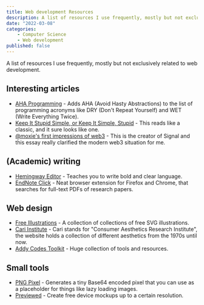 ```yaml
---
title: Web development Resources
description: A list of resources I use frequently, mostly but not exclusively related to web development. 
date: "2022-03-08"
categories:
    - Computer Science
    - Web development
published: false
---
```


A list of resources I use frequently, mostly but not exclusively related to web development. 

## Interesting articles

- <a href="https://kentcdodds.com/blog/aha-programming">AHA Programming</a> - Adds AHA (Avoid Hasty Abstractions) to the list of programming acronyms like DRY (Don't Repeat Yourself) and WET (Write Everything Twice).
- <a href="https://people.apache.org/~fhanik/kiss.html">Keep It Stupid Simple, or Keep It Simple, Stupid</a> - This reads like a classic, and it sure looks like one.
- <a href="https://moxie.org/2022/01/07/web3-first-impressions.html">@moxie's first impressions of web3</a> - This is the creator of Signal and this essay really clarified the modern web3 situation for me. 

## (Academic) writing
- <a href="https://hemingwayapp.com/">Hemingway Editor</a> - Teaches you to write bold and clear language. 
- <a href="https://click.endnote.com/invite/ec3642115">EndNote Click</a> - Neat browser extension for Firefox and Chrome, that searches for full-text PDFs of research papers.

## Web design
- <a href="https://freeillustrations.xyz/">Free Illustrations</a> - A collection of collections of free SVG illustrations. 
- <a href="https://cari.institute/">Cari Institute</a> - Cari stands for "Consumer Aesthetics Research Institute", the website holds a collection of different aesthetics from the 1970s until now. 
- <a href="https://toolkit.addy.codes/">Addy Codes Toolkit</a> - Huge collection of tools and resources.

## Small tools
- <a href="https://png-pixel.com/">PNG Pixel</a> - Generates a tiny Base64 encoded pixel that you can use as a placeholder for things like lazy loading images.
- <a href="https://previewed.app/">Previewed</a> - Create free device mockups up to a certain resolution. 